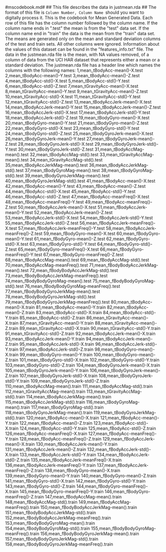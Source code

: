 #mscodebook.md# ## This file describes the data in justmean.rda ##  The format of this file is ``Column Number, Column Name ``should you want to digitally process it.  This is the codebook for Mean Generated Data.  Each row of this file has the column number followed by the column name.  If the column name ends in ".test" the mean is from the "test" data set.  If the column name end in "train" the data is the mean from the "train" data set. The means are generated only on the mean and standard deviation columns of the test and train sets.  All other columns were ignored.  Information about the values of this dataset can be found in the "features_info.txt" file. The data in the justmean.rda file is the mean, with NA values removed, of a column of data from the UCI HAR dataset that represents either a mean or a standard deviation.  The justmean.rda file has a header line which names the columns with the following names:
1,mean_tBodyAcc-mean()-X.test
2,mean_tBodyAcc-mean()-Y.test
3,mean_tBodyAcc-mean()-Z.test
4,mean_tBodyAcc-std()-X.test
5,mean_tBodyAcc-std()-Y.test
6,mean_tBodyAcc-std()-Z.test
7,mean_tGravityAcc-mean()-X.test
8,mean_tGravityAcc-mean()-Y.test
9,mean_tGravityAcc-mean()-Z.test
10,mean_tGravityAcc-std()-X.test
11,mean_tGravityAcc-std()-Y.test
12,mean_tGravityAcc-std()-Z.test
13,mean_tBodyAccJerk-mean()-X.test
14,mean_tBodyAccJerk-mean()-Y.test
15,mean_tBodyAccJerk-mean()-Z.test
16,mean_tBodyAccJerk-std()-X.test
17,mean_tBodyAccJerk-std()-Y.test
18,mean_tBodyAccJerk-std()-Z.test
19,mean_tBodyGyro-mean()-X.test
20,mean_tBodyGyro-mean()-Y.test
21,mean_tBodyGyro-mean()-Z.test
22,mean_tBodyGyro-std()-X.test
23,mean_tBodyGyro-std()-Y.test
24,mean_tBodyGyro-std()-Z.test
25,mean_tBodyGyroJerk-mean()-X.test
26,mean_tBodyGyroJerk-mean()-Y.test
27,mean_tBodyGyroJerk-mean()-Z.test
28,mean_tBodyGyroJerk-std()-X.test
29,mean_tBodyGyroJerk-std()-Y.test
30,mean_tBodyGyroJerk-std()-Z.test
31,mean_tBodyAccMag-mean().test
32,mean_tBodyAccMag-std().test
33,mean_tGravityAccMag-mean().test
34,mean_tGravityAccMag-std().test
35,mean_tBodyAccJerkMag-mean().test
36,mean_tBodyAccJerkMag-std().test
37,mean_tBodyGyroMag-mean().test
38,mean_tBodyGyroMag-std().test
39,mean_tBodyGyroJerkMag-mean().test
40,mean_tBodyGyroJerkMag-std().test
41,mean_fBodyAcc-mean()-X.test
42,mean_fBodyAcc-mean()-Y.test
43,mean_fBodyAcc-mean()-Z.test
44,mean_fBodyAcc-std()-X.test
45,mean_fBodyAcc-std()-Y.test
46,mean_fBodyAcc-std()-Z.test
47,mean_fBodyAcc-meanFreq()-X.test
48,mean_fBodyAcc-meanFreq()-Y.test
49,mean_fBodyAcc-meanFreq()-Z.test
50,mean_fBodyAccJerk-mean()-X.test
51,mean_fBodyAccJerk-mean()-Y.test
52,mean_fBodyAccJerk-mean()-Z.test
53,mean_fBodyAccJerk-std()-X.test
54,mean_fBodyAccJerk-std()-Y.test
55,mean_fBodyAccJerk-std()-Z.test
56,mean_fBodyAccJerk-meanFreq()-X.test
57,mean_fBodyAccJerk-meanFreq()-Y.test
58,mean_fBodyAccJerk-meanFreq()-Z.test
59,mean_fBodyGyro-mean()-X.test
60,mean_fBodyGyro-mean()-Y.test
61,mean_fBodyGyro-mean()-Z.test
62,mean_fBodyGyro-std()-X.test
63,mean_fBodyGyro-std()-Y.test
64,mean_fBodyGyro-std()-Z.test
65,mean_fBodyGyro-meanFreq()-X.test
66,mean_fBodyGyro-meanFreq()-Y.test
67,mean_fBodyGyro-meanFreq()-Z.test
68,mean_fBodyAccMag-mean().test
69,mean_fBodyAccMag-std().test
70,mean_fBodyAccMag-meanFreq().test
71,mean_fBodyBodyAccJerkMag-mean().test
72,mean_fBodyBodyAccJerkMag-std().test
73,mean_fBodyBodyAccJerkMag-meanFreq().test
74,mean_fBodyBodyGyroMag-mean().test
75,mean_fBodyBodyGyroMag-std().test
76,mean_fBodyBodyGyroMag-meanFreq().test
77,mean_fBodyBodyGyroJerkMag-mean().test
78,mean_fBodyBodyGyroJerkMag-std().test
79,mean_fBodyBodyGyroJerkMag-meanFreq().test
80,mean_tBodyAcc-mean()-X.train
81,mean_tBodyAcc-mean()-Y.train
82,mean_tBodyAcc-mean()-Z.train
83,mean_tBodyAcc-std()-X.train
84,mean_tBodyAcc-std()-Y.train
85,mean_tBodyAcc-std()-Z.train
86,mean_tGravityAcc-mean()-X.train
87,mean_tGravityAcc-mean()-Y.train
88,mean_tGravityAcc-mean()-Z.train
89,mean_tGravityAcc-std()-X.train
90,mean_tGravityAcc-std()-Y.train
91,mean_tGravityAcc-std()-Z.train
92,mean_tBodyAccJerk-mean()-X.train
93,mean_tBodyAccJerk-mean()-Y.train
94,mean_tBodyAccJerk-mean()-Z.train
95,mean_tBodyAccJerk-std()-X.train
96,mean_tBodyAccJerk-std()-Y.train
97,mean_tBodyAccJerk-std()-Z.train
98,mean_tBodyGyro-mean()-X.train
99,mean_tBodyGyro-mean()-Y.train
100,mean_tBodyGyro-mean()-Z.train
101,mean_tBodyGyro-std()-X.train
102,mean_tBodyGyro-std()-Y.train
103,mean_tBodyGyro-std()-Z.train
104,mean_tBodyGyroJerk-mean()-X.train
105,mean_tBodyGyroJerk-mean()-Y.train
106,mean_tBodyGyroJerk-mean()-Z.train
107,mean_tBodyGyroJerk-std()-X.train
108,mean_tBodyGyroJerk-std()-Y.train
109,mean_tBodyGyroJerk-std()-Z.train
110,mean_tBodyAccMag-mean().train
111,mean_tBodyAccMag-std().train
112,mean_tGravityAccMag-mean().train
113,mean_tGravityAccMag-std().train
114,mean_tBodyAccJerkMag-mean().train
115,mean_tBodyAccJerkMag-std().train
116,mean_tBodyGyroMag-mean().train
117,mean_tBodyGyroMag-std().train
118,mean_tBodyGyroJerkMag-mean().train
119,mean_tBodyGyroJerkMag-std().train
120,mean_fBodyAcc-mean()-X.train
121,mean_fBodyAcc-mean()-Y.train
122,mean_fBodyAcc-mean()-Z.train
123,mean_fBodyAcc-std()-X.train
124,mean_fBodyAcc-std()-Y.train
125,mean_fBodyAcc-std()-Z.train
126,mean_fBodyAcc-meanFreq()-X.train
127,mean_fBodyAcc-meanFreq()-Y.train
128,mean_fBodyAcc-meanFreq()-Z.train
129,mean_fBodyAccJerk-mean()-X.train
130,mean_fBodyAccJerk-mean()-Y.train
131,mean_fBodyAccJerk-mean()-Z.train
132,mean_fBodyAccJerk-std()-X.train
133,mean_fBodyAccJerk-std()-Y.train
134,mean_fBodyAccJerk-std()-Z.train
135,mean_fBodyAccJerk-meanFreq()-X.train
136,mean_fBodyAccJerk-meanFreq()-Y.train
137,mean_fBodyAccJerk-meanFreq()-Z.train
138,mean_fBodyGyro-mean()-X.train
139,mean_fBodyGyro-mean()-Y.train
140,mean_fBodyGyro-mean()-Z.train
141,mean_fBodyGyro-std()-X.train
142,mean_fBodyGyro-std()-Y.train
143,mean_fBodyGyro-std()-Z.train
144,mean_fBodyGyro-meanFreq()-X.train
145,mean_fBodyGyro-meanFreq()-Y.train
146,mean_fBodyGyro-meanFreq()-Z.train
147,mean_fBodyAccMag-mean().train
148,mean_fBodyAccMag-std().train
149,mean_fBodyAccMag-meanFreq().train
150,mean_fBodyBodyAccJerkMag-mean().train
151,mean_fBodyBodyAccJerkMag-std().train
152,mean_fBodyBodyAccJerkMag-meanFreq().train
153,mean_fBodyBodyGyroMag-mean().train
154,mean_fBodyBodyGyroMag-std().train
155,mean_fBodyBodyGyroMag-meanFreq().train
156,mean_fBodyBodyGyroJerkMag-mean().train
157,mean_fBodyBodyGyroJerkMag-std().train
158,mean_fBodyBodyGyroJerkMag-meanFreq().train
